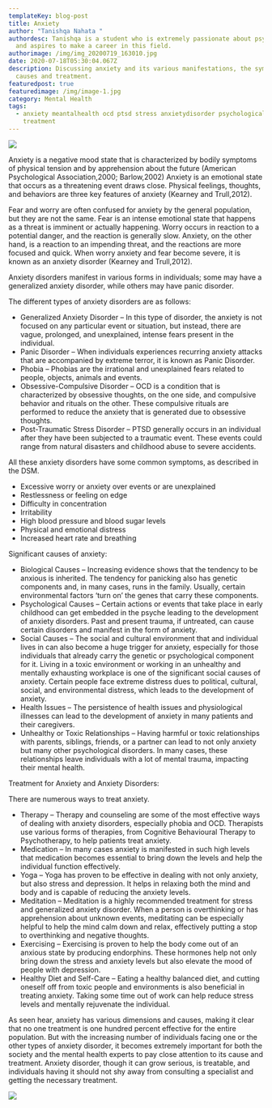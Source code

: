 ```yaml
---
templateKey: blog-post
title: Anxiety
author: "Tanishqa Nahata "
authordesc: Tanishqa is a student who is extremely passionate about psychology
  and aspires to make a career in this field.
authorimage: /img/img_20200719_163010.jpg
date: 2020-07-18T05:30:04.067Z
description: Discussing anxiety and its various manifestations, the symptoms,
  causes and treatment.
featuredpost: true
featuredimage: /img/image-1.jpg
category: Mental Health
tags:
  - anxiety meantalhealth ocd ptsd stress anxietydisorder psychologicaldisorders
    treatment
---
```

<!--\\\\[if !mso]>
<style>
v\:* {behavior:url(#default#VML);}
o\:* {behavior:url(#default#VML);}
w\:* {behavior:url(#default#VML);}
.shape {behavior:url(#default#VML);}
</style>
<!\\\\[endif]-->

<!--\\\\[if gte mso 9]><xml>
 <w:WordDocument>
  <w:View>Normal</w:View>
  <w:Zoom>0</w:Zoom>
  <w:TrackMoves>false</w:TrackMoves>
  <w:TrackFormatting/>
  <w:PunctuationKerning/>
  <w:ValidateAgainstSchemas/>
  <w:SaveIfXMLInvalid>false</w:SaveIfXMLInvalid>
  <w:IgnoreMixedContent>false</w:IgnoreMixedContent>
  <w:AlwaysShowPlaceholderText>false</w:AlwaysShowPlaceholderText>
  <w:DoNotPromoteQF/>
  <w:LidThemeOther>EN-US</w:LidThemeOther>
  <w:LidThemeAsian>X-NONE</w:LidThemeAsian>
  <w:LidThemeComplexScript>X-NONE</w:LidThemeComplexScript>
  <w:Compatibility>
   <w:BreakWrappedTables/>
   <w:SnapToGridInCell/>
   <w:WrapTextWithPunct/>
   <w:UseAsianBreakRules/>
   <w:DontGrowAutofit/>
   <w:SplitPgBreakAndParaMark/>
   <w:DontVertAlignCellWithSp/>
   <w:DontBreakConstrainedForcedTables/>
   <w:DontVertAlignInTxbx/>
   <w:Word11KerningPairs/>
   <w:CachedColBalance/>
  </w:Compatibility>
  <m:mathPr>
   <m:mathFont m:val="Cambria Math"/>
   <m:brkBin m:val="before"/>
   <m:brkBinSub m:val="--"/>
   <m:smallFrac m:val="off"/>
   <m:dispDef/>
   <m:lMargin m:val="0"/>
   <m:rMargin m:val="0"/>
   <m:defJc m:val="centerGroup"/>
   <m:wrapIndent m:val="1440"/>
   <m:intLim m:val="subSup"/>
   <m:naryLim m:val="undOvr"/>
  </m:mathPr></w:WordDocument>
</xml><!\\\\[endif]-->

![](/img/image-2.jpg)

Anxiety is a negative mood state that is characterized by bodily symptoms of physical tension and by apprehension about the future (American Psychological Association,2000; Barlow,2002) Anxiety is an emotional state that occurs as a threatening event draws close. Physical feelings, thoughts, and behaviors are three key features of anxiety (Kearney and Trull,2012).

Fear and worry are often confused for anxiety by the general population, but they are not the same. Fear is an intense emotional state that happens as a threat is imminent or actually happening. Worry occurs in reaction to a potential danger, and the reaction is generally slow. Anxiety, on the other hand, is a reaction to an impending threat, and the reactions are more focused and quick. When worry anxiety and fear become severe, it is known as an anxiety disorder (Kearney and Trull,2012).

Anxiety disorders manifest in various forms in individuals; some may have a generalized anxiety disorder, while others may have panic disorder.

The different types of anxiety disorders are as follows:

* Generalized Anxiety Disorder – In this type of disorder, the anxiety is not focused on any particular event or situation, but instead, there are vague, prolonged, and unexplained, intense fears present in the individual.
* Panic Disorder – When individuals experiences recurring anxiety attacks that are accompanied by extreme terror, it is known as Panic Disorder.
* Phobia – Phobias are the irrational and unexplained fears related to people, objects, animals and events.
* Obsessive-Compulsive Disorder – OCD is a condition that is characterized by obsessive thoughts, on the one side, and compulsive behavior and rituals on the other. These compulsive rituals are performed to reduce the anxiety that is generated due to obsessive thoughts.
* Post-Traumatic Stress Disorder – PTSD generally occurs in an individual after they have been subjected to a traumatic event. These events could range from natural disasters and childhood abuse to severe accidents.

All these anxiety disorders have some common symptoms, as described in the DSM.

* Excessive worry or anxiety over events or are unexplained
* Restlessness or feeling on edge
* Difficulty in concentration
* Irritability
* High blood pressure and blood sugar levels
* Physical and emotional distress
* Increased heart rate and breathing

Significant causes of anxiety:

* Biological Causes – Increasing evidence shows that the tendency to be anxious is inherited. The tendency for panicking also has genetic components and, in many cases, runs in the family. Usually, certain environmental factors ‘turn on’ the genes that carry these components.
* Psychological Causes – Certain actions or events that take place in early childhood can get embedded in the psyche leading to the development of anxiety disorders. Past and present trauma, if untreated, can cause certain disorders and manifest in the form of anxiety.
* Social Causes – The social and cultural environment that and individual lives in can also become a huge trigger for anxiety, especially for those individuals that already carry the genetic or psychological component for it. Living in a toxic environment or working in an unhealthy and mentally exhausting workplace is one of the significant social causes of anxiety. Certain people face extreme distress dues to political, cultural, social, and environmental distress, which leads to the development of anxiety.
* Health Issues – The persistence of health issues and physiological illnesses can lead to the development of anxiety in many patients and their caregivers.
* Unhealthy or Toxic Relationships – Having harmful or toxic relationships with parents, siblings, friends, or a partner can lead to not only anxiety but many other psychological disorders. In many cases, these relationships leave individuals with a lot of mental trauma, impacting their mental health.

Treatment for Anxiety and Anxiety Disorders:

There are numerous ways to treat anxiety.

* Therapy – Therapy and counseling are some of the most effective ways of dealing with anxiety disorders, especially phobia and OCD. Therapists use various forms of therapies, from Cognitive Behavioural Therapy to Psychotherapy, to help patients treat anxiety.
* Medication – In many cases anxiety is manifested in such high levels that medication becomes essential to bring down the levels and help the individual function effectively.
* Yoga – Yoga has proven to be effective in dealing with not only anxiety, but also stress and depression. It helps in relaxing both the mind and body and is capable of reducing the anxiety levels.
* Meditation – Meditation is a highly recommended treatment for stress and generalized anxiety disorder. When a person is overthinking or has apprehension about unknown events, meditating can be especially helpful to help the mind calm down and relax, effectively putting a stop to overthinking and negative thoughts.
* Exercising – Exercising is proven to help the body come out of an anxious state by producing endorphins. These hormones help not only bring down the stress and anxiety levels but also elevate the mood of people with depression.
* Healthy Diet and Self-Care – Eating a healthy balanced diet, and cutting oneself off from toxic people and environments is also beneficial in treating anxiety. Taking some time out of work can help reduce stress levels and mentally rejuvenate the individual.

As seen hear, anxiety has various dimensions and causes, making it clear that no one treatment is one hundred percent effective for the entire population. But with the increasing number of individuals facing one or the other types of anxiety disorder, it becomes extremely important for both the society and the mental health experts to pay close attention to its cause and treatment. Anxiety disorder, though it can grow serious, is treatable, and individuals having it should not shy away from consulting a specialist and getting the necessary treatment.

![](/img/image-3.jpg)
